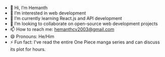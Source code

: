 - 👋 Hi, I’m Hemanth
- 👀 I’m interested in web development
- 🌱 I’m currently learning React.js and API development
- 💞️ I’m looking to collaborate on open-source web development projects
- 📫 How to reach me: hemanthcv2003@gmail.com
- 😄 Pronouns: He/Him
- ⚡ Fun fact: I've read the entire One Piece manga series and can discuss its plot for hours.

<!---
hemanthcv22/hemanthcv22 is a ✨ special ✨ repository because its `README.md` (this file) appears on your GitHub profile.
You can click the Preview link to take a look at your changes.
--->
